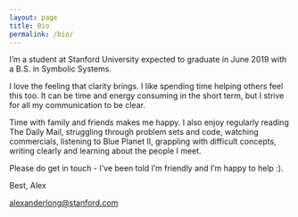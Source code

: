 ```yaml
---
layout: page
title: Bio
permalink: /bio/
---
```


I’m a student at Stanford University expected to graduate in June 2019 with a B.S. in Symbolic Systems.

I love the feeling that clarity brings. I like spending time helping others feel this too. It can be time and energy consuming in the short term, but I strive for all my communication to be clear.

Time with family and friends makes me happy. I also enjoy regularly reading The Daily Mail, struggling through problem sets and code, watching commercials, listening to Blue Planet II, grappling with difficult concepts, writing clearly and learning about the people I meet.

Please do get in touch - I’ve been told I’m friendly and I’m happy to help :). 

Best, <Enter>
Alex

[alexanderlong@stanford.com](mailto:alexanderlong@stanford.edu)
